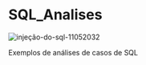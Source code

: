 # SQL_Analises
![injeção-do-sql-11052032](https://user-images.githubusercontent.com/105751009/196006529-2dcf725d-c298-4d43-a17d-03f2fbd9252e.jpg)

Exemplos de análises de casos de SQL

